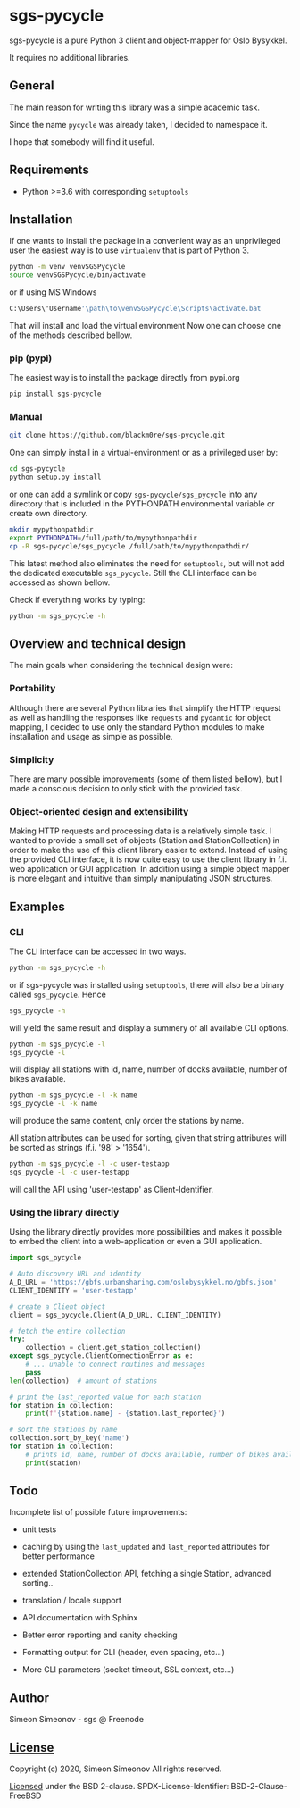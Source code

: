 # sgs-pycycle

sgs-pycycle is a pure Python 3 client and object-mapper for Oslo Bysykkel.

It requires no additional libraries.


## General

The main reason for writing this library was a simple academic task.

Since the name `pycycle` was already taken, I decided to namespace it.

I hope that somebody will find it useful.


## Requirements

- Python >=3.6 with corresponding `setuptools`


## Installation

If one wants to install the package in a convenient way as an unprivileged
user the easiest way is to use `virtualenv` that is part of Python 3.

   ```bash
   python -m venv venvSGSPycycle
   source venvSGSPycycle/bin/activate
   ```

or if using MS Windows

   ```bash
   C:\Users\'Username'\path\to\venvSGSPycycle\Scripts\activate.bat
   ```

That will install and load the virtual environment
Now one can choose one of the methods described bellow.


### pip (pypi)

The easiest way is to install the package directly from pypi.org

   ```bash
   pip install sgs-pycycle
   ```


### Manual

   ```bash
   git clone https://github.com/blackm0re/sgs-pycycle.git
   ```

One can simply install in a virtual-environment or as a privileged user by:

   ```bash
   cd sgs-pycycle
   python setup.py install
   ```

or one can add a symlink or copy `sgs-pycycle/sgs_pycycle` into any directory
that is included in the PYTHONPATH environmental variable or create own
directory.

   ```bash
   mkdir mypythonpathdir
   export PYTHONPATH=/full/path/to/mypythonpathdir
   cp -R sgs-pycycle/sgs_pycycle /full/path/to/mypythonpathdir/
   ```

This latest method also eliminates the need for `setuptools`, but will not add
the dedicated executable `sgs_pycycle`. Still the CLI interface can be accessed
as shown bellow.

Check if everything works by typing:

   ```bash
   python -m sgs_pycycle -h
   ```


## Overview and technical design

The main goals when considering the technical design were:

### Portability

Although there are several Python libraries that simplify the HTTP request as well
as handling the responses like `requests` and `pydantic` for object mapping,
I decided to use only the standard Python modules to make installation and
usage as simple as possible.


### Simplicity

There are many possible improvements (some of them listed bellow), but I made a
conscious decision to only stick with the provided task.


### Object-oriented design and extensibility

Making HTTP requests and processing data is a relatively simple task.
I wanted to provide a small set of objects (Station and StationCollection) in
order to make the use of this client library easier to extend.
Instead of using the provided CLI interface, it is now quite easy to use the
client library in f.i. web application or GUI application.
In addition using a simple object mapper is more elegant and intuitive than
simply manipulating JSON structures.


## Examples

### CLI

The CLI interface can be accessed in two ways.

   ```bash
   python -m sgs_pycycle -h
   ```

or if sgs-pycycle was installed using `setuptools`, there will also be a
binary called `sgs_pycycle`. Hence

   ```bash
   sgs_pycycle -h
   ```

will yield the same result and display a summery of all available CLI options.

   ```bash
   python -m sgs_pycycle -l
   sgs_pycycle -l
   ```

will display all stations with id, name, number of docks available, number
of bikes available.

   ```bash
   python -m sgs_pycycle -l -k name
   sgs_pycycle -l -k name
   ```

will produce the same content, only order the stations by name.

All station attributes can be used for sorting, given that string attributes
will be sorted as strings (f.i. '98' > '1654').

   ```bash
   python -m sgs_pycycle -l -c user-testapp
   sgs_pycycle -l -c user-testapp
   ```

will call the API using 'user-testapp' as Client-Identifier.


### Using the library directly

Using the library directly provides more possibilities and makes it possible
to embed the client into a web-application or even a GUI application.

   ```python
   import sgs_pycycle

   # Auto discovery URL and identity
   A_D_URL = 'https://gbfs.urbansharing.com/oslobysykkel.no/gbfs.json'
   CLIENT_IDENTITY = 'user-testapp'

   # create a Client object
   client = sgs_pycycle.Client(A_D_URL, CLIENT_IDENTITY)

   # fetch the entire collection
   try:
       collection = client.get_station_collection()
   except sgs_pycycle.ClientConnectionError as e:
       # ... unable to connect routines and messages
       pass
   len(collection)  # amount of stations

   # print the last_reported value for each station
   for station in collection:
       print(f'{station.name} - {station.last_reported}')

   # sort the stations by name
   collection.sort_by_key('name')
   for station in collection:
       # prints id, name, number of docks available, number of bikes available
       print(station)
   ```


## Todo

Incomplete list of possible future improvements:

- unit tests

- caching by using the `last_updated` and `last_reported` attributes for better performance

- extended StationCollection API, fetching a single Station, advanced sorting..

- translation / locale support

- API documentation with Sphinx

- Better error reporting and sanity checking

- Formatting output for CLI (header, even spacing, etc...)

- More CLI parameters (socket timeout, SSL context, etc...)


## Author

Simeon Simeonov - sgs @ Freenode


## [License](https://github.com/blackm0re/sgs-pycycle/blob/master/LICENSE)

Copyright (c) 2020, Simeon Simeonov
All rights reserved.

[Licensed](https://github.com/blackm0re/sgs-pycycle/blob/master/LICENSE) under the BSD 2-clause.
SPDX-License-Identifier: BSD-2-Clause-FreeBSD
